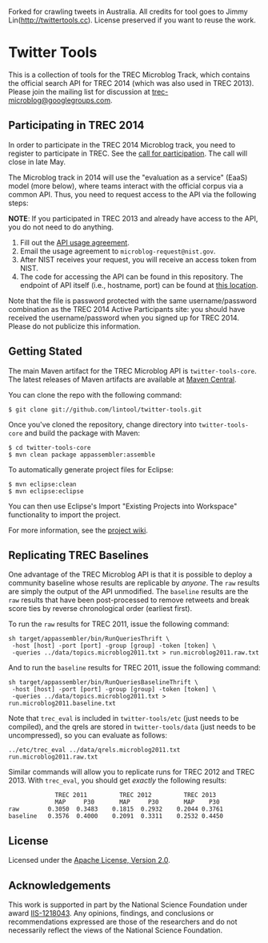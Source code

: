 Forked for crawling tweets in Australia. All credits for tool goes to  Jimmy Lin(http://twittertools.cc). License preserved if you want to reuse the work.

Twitter Tools
=============

This is a collection of tools for the TREC Microblog Track, which contains the official search API for TREC 2014 (which was also used in TREC 2013). Please join the mailing list for discussion at [trec-microblog@googlegroups.com](http://groups.google.com/group/trec-microblog).

Participating in TREC 2014
--------------------------

In order to participate in the TREC 2014 Microblog track, you need to register to participate in TREC. See the [call for participation](http://trec.nist.gov/pubs/call2014.html). The call will close in late May.

The Microblog track in 2014 will use the "evaluation as a service" (EaaS) model (more below), where teams interact with the official corpus via a common API. Thus, you need to request access to the API via the following steps:

**NOTE**: If you participated in TREC 2013 and already have access to the API, you do not need to do anything.

1. Fill out the [API usage agreement](http://lintool.github.io/twitter-tools/API-agreement.pdf).
2. Email the usage agreement to `microblog-request@nist.gov`.
3. After NIST receives your request, you will receive an access token from NIST.
4. The code for accessing the API can be found in this repository. The endpoint of API itself (i.e., hostname, port) can be found at [this location](http://www.umiacs.umd.edu/~jimmylin/trec2014microblog/servers.txt).

Note that the file is password protected with the same username/password combination as the TREC 2014 Active Participants site: you should have received the username/password when you signed up for TREC 2014. Please do not publicize this information. 

Getting Stated
--------------

The main Maven artifact for the TREC Microblog API is `twitter-tools-core`. The latest releases of Maven artifacts are available at [Maven Central](http://search.maven.org/#search%7Cga%7C1%7Ccc.twittertools).

You can clone the repo with the following command:

```
$ git clone git://github.com/lintool/twitter-tools.git
``` 

Once you've cloned the repository, change directory into `twitter-tools-core` and build the package with Maven:

```
$ cd twitter-tools-core
$ mvn clean package appassembler:assemble
```

To automatically generate project files for Eclipse:

```
$ mvn eclipse:clean
$ mvn eclipse:eclipse
```

You can then use Eclipse's Import "Existing Projects into Workspace" functionality to import the project.

For more information, see the [project wiki](https://github.com/lintool/twitter-tools/wiki).

Replicating TREC Baselines
--------------------------

One advantage of the TREC Microblog API is that it is possible to deploy a community baseline whose results are replicable by *anyone*. The `raw` results are simply the output of the API unmodified. The `baseline` results are the `raw` results that have been post-processed to remove retweets and break score ties by reverse chronological order (earliest first).

To run the `raw` results for TREC 2011, issue the following command:

```
sh target/appassembler/bin/RunQueriesThrift \
 -host [host] -port [port] -group [group] -token [token] \
 -queries ../data/topics.microblog2011.txt > run.microblog2011.raw.txt
```

And to run the `baseline` results for TREC 2011, issue the following command:

```
sh target/appassembler/bin/RunQueriesBaselineThrift \
 -host [host] -port [port] -group [group] -token [token] \
 -queries ../data/topics.microblog2011.txt > run.microblog2011.baseline.txt
```

Note that `trec_eval` is included in `twitter-tools/etc` (just needs to be compiled), and the qrels are stored in `twitter-tools/data` (just needs to be uncompressed), so you can evaluate as follows:

```
../etc/trec_eval ../data/qrels.microblog2011.txt run.microblog2011.raw.txt
```

Similar commands will allow you to replicate runs for TREC 2012 and TREC 2013. With `trec_eval`, you should get *exactly* the following results:

```
             TREC 2011         TREC 2012         TREC 2013
             MAP     P30       MAP     P30       MAP    P30
raw        0.3050  0.3483    0.1815  0.2932    0.2044 0.3761
baseline   0.3576  0.4000    0.2091  0.3311    0.2532 0.4450
```

License
-------

Licensed under the [Apache License, Version 2.0](http://www.apache.org/licenses/LICENSE-2.0).


Acknowledgements
----------------

This work is supported in part by the National Science Foundation under award [IIS-1218043](http://www.nsf.gov/awardsearch/showAward?AWD_ID=1218043). Any opinions, findings, and conclusions or recommendations expressed are those of the researchers and do not necessarily reflect the views of the National Science Foundation.
